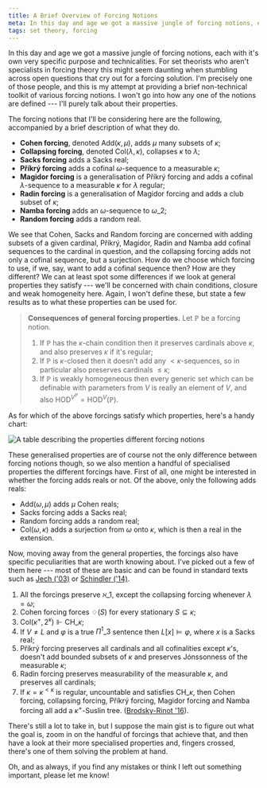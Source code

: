 ```yaml
---
title: A Brief Overview of Forcing Notions
meta: In this day and age we got a massive jungle of forcing notions, each with it's own very specific purpose and technicalities. For set theorists who aren't specialists in forcing theory this might seem daunting when stumbling across open questions that cry out for a forcing solution. I'm precisely one of those people, and this is my attempt at providing a brief non-technical toolkit of various forcing notions. I won't go into how any one of the notions are defined --- I'll purely talk about their properties.
tags: set theory, forcing
---
```


In this day and age we got a massive jungle of forcing notions, each with it's own very
specific purpose and technicalities. For set theorists who aren't specialists in
forcing theory this might seem daunting when stumbling across open questions that cry
out for a forcing solution. I'm precisely one of those people, and this is my attempt
at providing a brief non-technical toolkit of various forcing notions. I won't go into
how any one of the notions are defined --- I'll purely talk about their properties.

The forcing notions that I'll be considering here are the following, accompanied by a
brief description of what they do.

- **Cohen forcing**, denoted $\text{Add}(\kappa,\mu)$, adds $\mu$ many subsets of
  $\kappa$;
- **Collapsing forcing**, denoted $\text{Col}(\lambda,\kappa)$, collapses $\kappa$ to
  $\lambda$;
- **Sacks forcing** adds a Sacks real;
- **Příkrý forcing** adds a cofinal $\omega$-sequence to a measurable $\kappa$;
- **Magidor forcing** is a generalisation of Příkrý forcing and adds a cofinal
  $\lambda$-sequence to a measurable $\kappa$ for $\lambda$ regular;
- **Radin forcing** is a generalisation of Magidor forcing and adds a club subset of
  $\kappa$;
- **Namba forcing** adds an $\omega$-sequence to $\omega\_2$;
- **Random forcing** adds a random real.

We see that Cohen, Sacks and Random forcing are concerned with adding subsets of a
given cardinal, Příkrý, Magidor, Radin and Namba add cofinal sequences to the cardinal
in question, and the collapsing forcing adds not only a cofinal sequence, but a
surjection. How do we choose which forcing to use, if we, say, want to add a cofinal
sequence then? How are they different? We can at least spot some differences if we look
at general properties they satisfy --- we'll be concerned with chain
conditions, closure and weak homogeneity here. Again, I won't define these, but state a
few results as to what these properties can be used for.

> **Consequences of general forcing properties.** Let $\mathbb P$ be a forcing notion.
>
> 1. If $\mathbb P$ has the $\kappa$-chain condition then it preserves cardinals above
>    $\kappa$, and also preserves $\kappa$ if it's regular;
> 2. If $\mathbb P$ is $\kappa$-closed then it doesn't add any ${<}\kappa$-sequences,
>    so in particular also preserves cardinals $\leq\kappa$;
> 3. If $\mathbb P$ is weakly homogeneous then every generic set which can be definable
>    with parameters from $V$ is really an element of $V$, and also
>    $\textsf{HOD}^{V^{\mathbb P}}=\textsf{HOD}^V(\mathbb P)$.

As for which of the above forcings satisfy which properties, here's a handy chart:

![A table describing the properties different forcing
notions](/src/assets/img/forcing-notions.webp)

These generalised properties are of course not the only difference between forcing
notions though, so we also mention a handful of specialised properties the different
forcings have. First of all, one might be interested in whether the forcing adds reals
or not. Of the above, only the following adds reals:

- $\text{Add}(\omega,\mu)$ adds $\mu$ Cohen reals;
- Sacks forcing adds a Sacks real;
- Random forcing adds a random real;
- $\text{Col}(\omega,\kappa)$ adds a surjection from $\omega$ onto $\kappa$, which is
  then a real in the extension.

Now, moving away from the general properties, the forcings also have specific
peculiarities that are worth knowing about. I've picked out a few of them here --- most
of these are basic and can be found in standard texts such as [Jech
('03)](https://mathscinet.ams.org/mathscinet-getitem?mr=1940513) or [Schindler
('14)](https://mathscinet.ams.org/mathscinet-getitem?mr=3243739).

1. All the forcings preserve $\aleph\_1$, except the collapsing forcing whenever
   $\lambda=\omega$;
2. Cohen forcing forces $\diamondsuit(S)$ for every stationary $S\subseteq\kappa$;
3. $\text{Col}(\kappa^+,2^\kappa)\Vdash\textsf{CH}\_\kappa$;
4. If $V\neq L$ and $\varphi$ is a true $\Pi^1\_3$ sentence then $L[x]\models\varphi$,
   where $x$ is a Sacks real;
5. Příkrý forcing preserves all cardinals and all cofinalities except $\kappa$'s,
   doesn't add bounded subsets of $\kappa$ and preserves Jónssonness of the measurable
   $\kappa$;
6. Radin forcing preserves measurability of the measurable $\kappa$, and preserves all
   cardinals;
7. If $\kappa=\kappa^{<\kappa}$ is regular, uncountable and satisfies
   $\textsf{CH}\_\kappa$, then Cohen forcing, collapsing forcing, Příkrý forcing,
   Magidor forcing and Namba forcing all add a $\kappa^+$-Suslin tree. ([Brodsky-Rinot
   '16](https://doi.org/10.1215/00294527-2019-0011)).

There's still a lot to take in, but I suppose the main gist is to figure out what the
goal is, zoom in on the handful of forcings that achieve that, and then have a look at
their more specialised properties and, fingers crossed, there's one of them solving the
problem at hand.

Oh, and as always, if you find any mistakes or think I left out something important,
please let me know!
